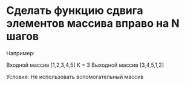 # Сделать функцию сдвига элементов массива вправо на N шагов

Например:

Входной массив [1,2,3,4,5]
К = 3
Выходной массив [3,4,5,1,2]

Условие: Не использовать вспомогательный массив
